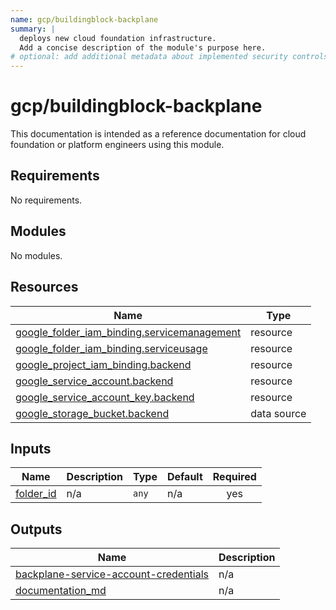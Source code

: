 ```yaml
---
name: gcp/buildingblock-backplane
summary: |
  deploys new cloud foundation infrastructure.
  Add a concise description of the module's purpose here.
# optional: add additional metadata about implemented security controls
---
```


# gcp/buildingblock-backplane

This documentation is intended as a reference documentation for cloud foundation or platform engineers using this module.

<!-- BEGIN_TF_DOCS -->
## Requirements

No requirements.

## Modules

No modules.

## Resources

| Name | Type |
|------|------|
| [google_folder_iam_binding.servicemanagement](https://registry.terraform.io/providers/hashicorp/google/latest/docs/resources/folder_iam_binding) | resource |
| [google_folder_iam_binding.serviceusage](https://registry.terraform.io/providers/hashicorp/google/latest/docs/resources/folder_iam_binding) | resource |
| [google_project_iam_binding.backend](https://registry.terraform.io/providers/hashicorp/google/latest/docs/resources/project_iam_binding) | resource |
| [google_service_account.backend](https://registry.terraform.io/providers/hashicorp/google/latest/docs/resources/service_account) | resource |
| [google_service_account_key.backend](https://registry.terraform.io/providers/hashicorp/google/latest/docs/resources/service_account_key) | resource |
| [google_storage_bucket.backend](https://registry.terraform.io/providers/hashicorp/google/latest/docs/data-sources/storage_bucket) | data source |

## Inputs

| Name | Description | Type | Default | Required |
|------|-------------|------|---------|:--------:|
| <a name="input_folder_id"></a> [folder\_id](#input\_folder\_id) | n/a | `any` | n/a | yes |

## Outputs

| Name | Description |
|------|-------------|
| <a name="output_backplane-service-account-credentials"></a> [backplane-service-account-credentials](#output\_backplane-service-account-credentials) | n/a |
| <a name="output_documentation_md"></a> [documentation\_md](#output\_documentation\_md) | n/a |
<!-- END_TF_DOCS -->
